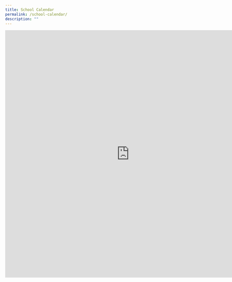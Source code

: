 ```yaml
---
title: School Calendar
permalink: /school-calendar/
description: ""
---
```

<iframe src="https://calendar.google.com/calendar/embed?src=c_a3vvile6q1drcs94lqmh3afbgc%40group.calendar.google.com&ctz=Asia%2FSingapore" style="border: 0" width="800" height="800" frameborder="0" scrolling="no"></iframe>
